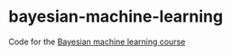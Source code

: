 # bayesian-machine-learning

Code for the [Bayesian machine learning course](https://www.udemy.com/bayesian-machine-learning-in-python-ab-testing)
